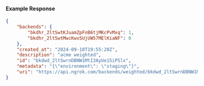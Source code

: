 <!-- Code generated for API Clients. DO NOT EDIT. -->

#### Example Response

```json
{
	"backends": {
		"bkdhr_2ltSwtKJuamZpFnB6tjMKcPvMxq": 1,
		"bkdhr_2ltSwtMwcKwv5UjUW57MElKiaNF": 0
	},
	"created_at": "2024-09-10T19:55:20Z",
	"description": "acme weighted",
	"id": "bkdwd_2ltSwrnDBNW1MtI3AyUe15iPSlx",
	"metadata": "{\"environment\": \"staging\"}",
	"uri": "https://api.ngrok.com/backends/weighted/bkdwd_2ltSwrnDBNW1MtI3AyUe15iPSlx"
}
```
